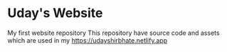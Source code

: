 # Uday's Website
My first website repository
This repository have source code and assets which are used in my 
https://udayshirbhate.netlify.app
